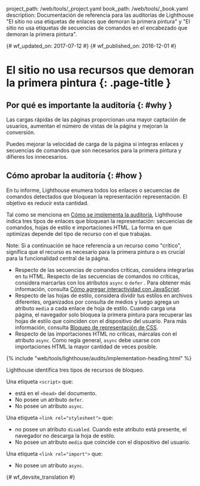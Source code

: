 project_path: /web/tools/_project.yaml
book_path: /web/tools/_book.yaml
description: Documentación de referencia para las auditorías de Lighthouse "El sitio no usa etiquetas de enlaces que demoran la primera pintura" y "El sitio no usa etiquetas de secuencias de comandos en el encabezado que demoran la primera pintura".

{# wf_updated_on: 2017-07-12 #}
{# wf_published_on: 2016-12-01 #}

# El sitio no usa recursos que demoran la primera pintura  {: .page-title }

## Por qué es importante la auditoría {: #why }

Las cargas rápidas de las páginas proporcionan una mayor captación de usuarios, aumentan el número de vistas de la página y
 mejoran la conversión.

Puedes mejorar la velocidad de carga de la página si integras enlaces y secuencias de comandos que
son necesarios para la primera pintura y difieres los innecesarios.

## Cómo aprobar la auditoría {: #how }

En tu informe, Lighthouse enumera todos los enlaces o secuencias de comandos detectados que bloquean la representación
representación. El objetivo es reducir esta cantidad.

Tal como se menciona en [Cómo se implementa la auditoría](#implementation), Lighthouse
indica tres tipos de enlaces que bloquean la representación: secuencias de comandos, hojas de estilo e importaciones
HTML. La forma en que optimizas depende del tipo de recurso con el que trabajas.

Note: Si a continuación se hace referencia a un recurso como "crítico", significa que el
recurso es necesario para la primera pintura o es crucial para la funcionalidad central de la
página.

* Respecto de las secuencias de comandos críticas, considera integrarlas en tu HTML. Respecto de las secuencias de comandos
  no críticas, considera marcarlas con los atributos `async` o `defer` .
  Para obtener más información, consulta [Cómo agregar interactividad con JavaScript][js].
* Respecto de las hojas de estilo, considera dividir tus estilos en archivos diferentes,
  organizados por consulta de medios y luego agrega un atributo `media` a cada
  enlace de hoja de estilo. Cuando carga una página, el navegador solo bloquea la primera
  pintura para recuperar las hojas de estilo que coinciden con el dispositivo del usuario. Para más información, consulta
  [Bloqueo de representación de CSS][css].
* Respecto de las importaciones HTML no críticas, márcalas con el atributo `async`. Como regla
  general, `async` debe usarse con importaciones HTML la mayor cantidad de veces posible.

[js]: /web/fundamentals/performance/critical-rendering-path/adding-interactivity-with-javascript
[css]: /web/fundamentals/performance/critical-rendering-path/render-blocking-css

{% include "web/tools/lighthouse/audits/implementation-heading.html" %}

Lighthouse identifica tres tipos de recursos de bloqueo.

Una etiqueta `<script>` que:

* está en el `<head>` del documento.
* No posee un atributo `defer`.
* No posee un atributo `async`.

Una etiqueta `<link rel="stylesheet">` que:

* no posee un atributo `disabled`. Cuando este atributo está presente,
  el navegador no descarga la hoja de estilo.
* No posee un atributo `media` que coincide con el dispositivo del usuario.

Una etiqueta `<link rel="import">` que:

* No posee un atributo `async`.


{# wf_devsite_translation #}
